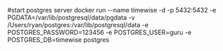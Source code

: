 #start postgres server
docker run --name timewise -d -p 5432:5432 -e PGDATA=/var/lib/postgresql/data/pgdata -v /Users/ryan/postgres:/var/lib/postgresql/data -e POSTGRES_PASSWORD=123456 -e POSTGRES_USER=guru -e POSTGRES_DB=timewise postgres
